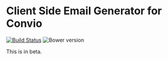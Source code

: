 # Client Side Email Generator for Convio

[![Build Status](https://travis-ci.org/monofrio/ClientSideEmailBuilder.svg?branch=master)](https://travis-ci.org/monofrio/ClientSideEmailBuilder)
![Bower version](https://img.shields.io/badge/Bower-1.7.7-red.svg)

This is in beta.
